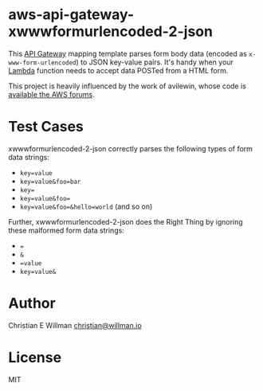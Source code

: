# aws-api-gateway-xwwwformurlencoded-2-json

This [API Gateway](https://aws.amazon.com/api-gateway/) mapping template parses
form body data (encoded as `x-www-form-urlencoded`) to JSON key-value pairs. It's handy when
your [Lambda](https://aws.amazon.com/lambda/) function needs to accept data POSTed from a HTML form.

This project is heavily influenced by the work of avilewin, whose code is
[available the AWS forums](https://forums.aws.amazon.com/thread.jspa?messageID=673012&tstart=0#673012).

# Test Cases
xwwwformurlencoded-2-json correctly parses the following types of form data strings:

- `key=value`
- `key=value&foo=bar`
- `key=`
- `key=value&foo=`
- `key=value&foo=&hello=world` (and so on)

Further, xwwwformurlencoded-2-json does the Right Thing by ignoring these malformed
form data strings:

- `=`
- `&`
- `=value`
- `key=value&`

# Author
Christian E Willman
christian@willman.io

# License
MIT
